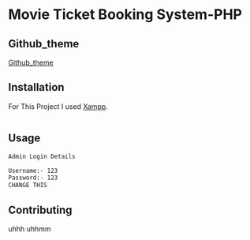 # Movie Ticket Booking System-PHP

## Github_theme

[Github_theme](https://aman05382.github.io/movie_ticket_booking_system_php/)

## Installation

For This Project I used [Xampp](https://www.apachefriends.org/).

```php

```

## Usage

```bash
Admin Login Details

Username:- 123
Password:- 123
CHANGE THIS
```

## Contributing
uhhh uhhmm
